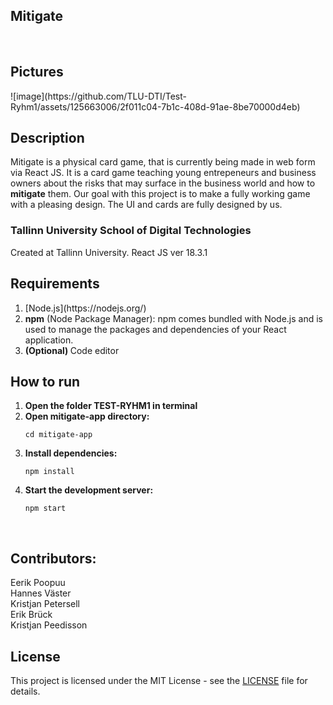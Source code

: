 ## Mitigate
<br>
<h2>Pictures</h2>
![image](https://github.com/TLU-DTI/Test-Ryhm1/assets/125663006/2f011c04-7b1c-408d-91ae-8be70000d4eb)
<br>
<h2>Description</h2>
Mitigate is a physical card game, that is currently being made in web form via React JS. It is a card game teaching young entrepeneurs and business owners
about the risks that may surface in the business world and how to <strong>mitigate</strong> them. Our goal with this project is to make a fully working game with a pleasing design. 
The UI and cards are fully designed by us.
<h3>Tallinn University School of Digital Technologies</h3>
Created at Tallinn University.
React JS ver 18.3.1

<h2>Requirements</h2>
<ol>
  <li>[Node.js](https://nodejs.org/)</li>
  <li><strong>npm</strong> (Node Package Manager): npm comes bundled with Node.js and is used to manage the packages and dependencies of your React application.</li>
  <li><strong>(Optional) </strong>Code editor</li>
</ol>

<h2>How to run</h2>
<ol>
  <li><strong>Open the folder TEST-RYHM1 in terminal</strong></li>
  <li><strong>Open mitigate-app directory:</strong></li>
  <pre><code>cd mitigate-app</code></pre>
  <li><strong>Install dependencies:</strong>
    <pre><code>npm install</code></pre>
  </li>
  <li><strong>Start the development server:</strong>
    <pre><code>npm start</code></pre>
  </li>
</ol>

<br>
<h2>Contributors:</h2>
Eerik Poopuu
<br>
Hannes Väster
<br>
Kristjan Petersell
<br>
Erik Brück
<br>
Kristjan Peedisson
<br>

## License

This project is licensed under the MIT License - see the [LICENSE](LICENSE) file for details.
